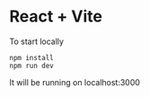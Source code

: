 # React + Vite

To start locally

```
npm install
npm run dev
```
It will be running on localhost:3000

